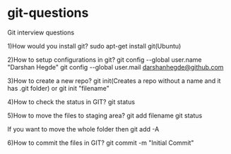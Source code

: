 # git-questions
Git interview questions

1)How would you install git?
sudo apt-get install git(Ubuntu)

2)How to setup configurations in git?
git config --global user.name "Darshan Hegde"
git config --global user.mail darshanhegde@github.com


3)How to create a new repo?
git init(Creates a repo without a name and it has .git folder) 
or
git init "filename"


4)How to check the status in GIT?
git status

5)How to move the files to staging area?
git add filename
git status

If you want to move the whole folder then 
git add -A

6)How to commit the files in GIT?
git commit -m "Initial Commit"

